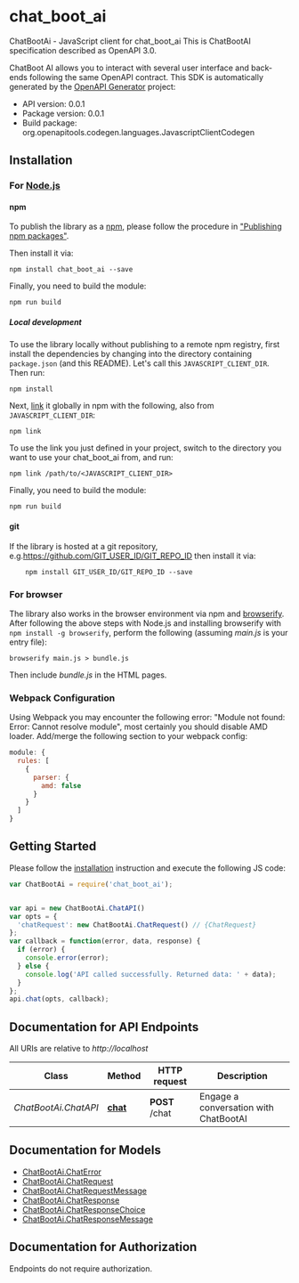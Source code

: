 # chat_boot_ai

ChatBootAi - JavaScript client for chat_boot_ai
This is ChatBootAI specification described as OpenAPI 3.0.

ChatBoot AI allows you to interact with several user interface and back-ends following the same OpenAPI contract.
This SDK is automatically generated by the [OpenAPI Generator](https://openapi-generator.tech) project:

- API version: 0.0.1
- Package version: 0.0.1
- Build package: org.openapitools.codegen.languages.JavascriptClientCodegen

## Installation

### For [Node.js](https://nodejs.org/)

#### npm

To publish the library as a [npm](https://www.npmjs.com/), please follow the procedure in ["Publishing npm packages"](https://docs.npmjs.com/getting-started/publishing-npm-packages).

Then install it via:

```shell
npm install chat_boot_ai --save
```

Finally, you need to build the module:

```shell
npm run build
```

##### Local development

To use the library locally without publishing to a remote npm registry, first install the dependencies by changing into the directory containing `package.json` (and this README). Let's call this `JAVASCRIPT_CLIENT_DIR`. Then run:

```shell
npm install
```

Next, [link](https://docs.npmjs.com/cli/link) it globally in npm with the following, also from `JAVASCRIPT_CLIENT_DIR`:

```shell
npm link
```

To use the link you just defined in your project, switch to the directory you want to use your chat_boot_ai from, and run:

```shell
npm link /path/to/<JAVASCRIPT_CLIENT_DIR>
```

Finally, you need to build the module:

```shell
npm run build
```

#### git

If the library is hosted at a git repository, e.g.https://github.com/GIT_USER_ID/GIT_REPO_ID
then install it via:

```shell
    npm install GIT_USER_ID/GIT_REPO_ID --save
```

### For browser

The library also works in the browser environment via npm and [browserify](http://browserify.org/). After following
the above steps with Node.js and installing browserify with `npm install -g browserify`,
perform the following (assuming *main.js* is your entry file):

```shell
browserify main.js > bundle.js
```

Then include *bundle.js* in the HTML pages.

### Webpack Configuration

Using Webpack you may encounter the following error: "Module not found: Error:
Cannot resolve module", most certainly you should disable AMD loader. Add/merge
the following section to your webpack config:

```javascript
module: {
  rules: [
    {
      parser: {
        amd: false
      }
    }
  ]
}
```

## Getting Started

Please follow the [installation](#installation) instruction and execute the following JS code:

```javascript
var ChatBootAi = require('chat_boot_ai');


var api = new ChatBootAi.ChatAPI()
var opts = {
  'chatRequest': new ChatBootAi.ChatRequest() // {ChatRequest} 
};
var callback = function(error, data, response) {
  if (error) {
    console.error(error);
  } else {
    console.log('API called successfully. Returned data: ' + data);
  }
};
api.chat(opts, callback);

```

## Documentation for API Endpoints

All URIs are relative to *http://localhost*

Class | Method | HTTP request | Description
------------ | ------------- | ------------- | -------------
*ChatBootAi.ChatAPI* | [**chat**](docs/ChatAPI.md#chat) | **POST** /chat | Engage a conversation with ChatBootAI


## Documentation for Models

 - [ChatBootAi.ChatError](docs/ChatError.md)
 - [ChatBootAi.ChatRequest](docs/ChatRequest.md)
 - [ChatBootAi.ChatRequestMessage](docs/ChatRequestMessage.md)
 - [ChatBootAi.ChatResponse](docs/ChatResponse.md)
 - [ChatBootAi.ChatResponseChoice](docs/ChatResponseChoice.md)
 - [ChatBootAi.ChatResponseMessage](docs/ChatResponseMessage.md)


## Documentation for Authorization

Endpoints do not require authorization.

